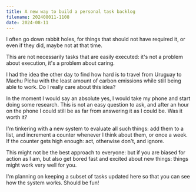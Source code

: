 ```yaml
---
title: A new way to build a personal task backlog
filename: 202408011-1108
date: 2024-08-11
---
```


I often go down rabbit holes, for things that should not have required it, or even if they did, maybe not at that time.

This are not necessarily tasks that are easily executed: it's not a problem about execution, it's a problem about caring.

I had the idea the other day to find how hard is to travel from Uruguay to Machu Pichu with the least amount of carbon emissions while still being able to work. Do I really care about this idea?

In the moment I would say an absolute yes, I would take my phone and start doing some research. This is not an easy question to ask, and after an hour on the phone I could still be as far from answering it as I could be. Was it worth it?

I'm tinkering with a new system to evaluate all such things: add them to a list, and increment a counter whenever I think about them, or once a week. If the counter gets high enough: act, otherwise don't, and ignore.

This might not be the best approach to everyone: but if you are biased for action as I am, but also get bored fast and excited about new things: things might work very well for you.

I'm planning on keeping a subset of tasks updated here so that you can see how the system works. Should be fun!